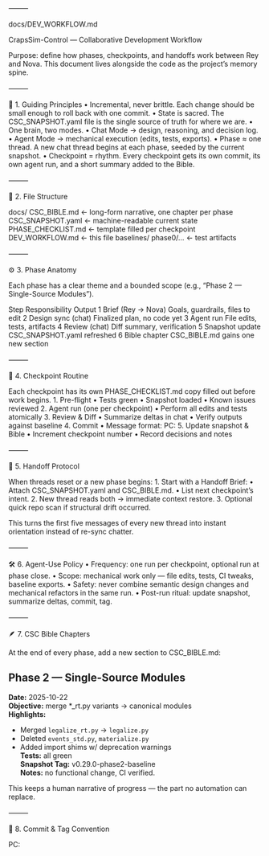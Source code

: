 ⸻

docs/DEV_WORKFLOW.md

CrapsSim-Control — Collaborative Development Workflow

Purpose: define how phases, checkpoints, and handoffs work between Rey and Nova. This document lives alongside the code as the project’s memory spine.

⸻

🧭 1. Guiding Principles
	•	Incremental, never brittle. Each change should be small enough to roll back with one commit.
	•	State is sacred. The CSC_SNAPSHOT.yaml file is the single source of truth for where we are.
	•	One brain, two modes.
	•	Chat Mode → design, reasoning, and decision log.
	•	Agent Mode → mechanical execution (edits, tests, exports).
	•	Phase ≈ one thread. A new chat thread begins at each phase, seeded by the current snapshot.
	•	Checkpoint = rhythm. Every checkpoint gets its own commit, its own agent run, and a short summary added to the Bible.

⸻

🧩 2. File Structure

docs/
  CSC_BIBLE.md          ← long-form narrative, one chapter per phase
  CSC_SNAPSHOT.yaml     ← machine-readable current state
  PHASE_CHECKLIST.md    ← template filled per checkpoint
  DEV_WORKFLOW.md       ← this file
baselines/
  phase0/…              ← test artifacts


⸻

⚙️ 3. Phase Anatomy

Each phase has a clear theme and a bounded scope (e.g., “Phase 2 — Single-Source Modules”).

Step	Responsibility	Output
1	Brief (Rey → Nova)	Goals, guardrails, files to edit
2	Design sync (chat)	Finalized plan, no code yet
3	Agent run	File edits, tests, artifacts
4	Review (chat)	Diff summary, verification
5	Snapshot update	CSC_SNAPSHOT.yaml refreshed
6	Bible chapter	CSC_BIBLE.md gains one new section


⸻

🧱 4. Checkpoint Routine

Each checkpoint has its own PHASE_CHECKLIST.md copy filled out before work begins.
	1.	Pre-flight
	•	Tests green
	•	Snapshot loaded
	•	Known issues reviewed
	2.	Agent run (one per checkpoint)
	•	Perform all edits and tests atomically
	3.	Review & Diff
	•	Summarize deltas in chat
	•	Verify outputs against baseline
	4.	Commit
	•	Message format: P<phase>C<checkpoint>: <short title>
	5.	Update snapshot & Bible
	•	Increment checkpoint number
	•	Record decisions and notes

⸻

🧠 5. Handoff Protocol

When threads reset or a new phase begins:
	1.	Start with a Handoff Brief:
	•	Attach CSC_SNAPSHOT.yaml and CSC_BIBLE.md.
	•	List next checkpoint’s intent.
	2.	New thread reads both → immediate context restore.
	3.	Optional quick repo scan if structural drift occurred.

This turns the first five messages of every new thread into instant orientation instead of re-sync chatter.

⸻

🛠️ 6. Agent-Use Policy
	•	Frequency: one run per checkpoint, optional run at phase close.
	•	Scope: mechanical work only — file edits, tests, CI tweaks, baseline exports.
	•	Safety: never combine semantic design changes and mechanical refactors in the same run.
	•	Post-run ritual: update snapshot, summarize deltas, commit, tag.

⸻

🪶 7. CSC Bible Chapters

At the end of every phase, add a new section to CSC_BIBLE.md:

## Phase 2 — Single-Source Modules
**Date:** 2025-10-22  
**Objective:** merge *_rt.py variants → canonical modules  
**Highlights:**  
- Merged `legalize_rt.py` → `legalize.py`  
- Deleted `events_std.py`, `materialize.py`  
- Added import shims w/ deprecation warnings  
**Tests:** all green  
**Snapshot Tag:** v0.29.0-phase2-baseline  
**Notes:** no functional change, CI verified.

This keeps a human narrative of progress — the part no automation can replace.

⸻

🔐 8. Commit & Tag Convention

P<phase>C<checkpoint>: <title>
example: P0C3: Capture baseline artifacts

End-of-phase tags:

v0.<minor>.0-phase<phase>-baseline


⸻

🪜 9. Rollback Safety
	•	Each checkpoint commit is atomic and reversible.
	•	Baselines stored under /baselines/phaseX/ allow artifact diffing.
	•	CI remains the arbiter: green before and after every commit.

⸻

🪶 10. Living Documents

After every checkpoint:
	•	CSC_SNAPSHOT.yaml → updated automatically by Nova (or manually if no Agent).
	•	CSC_BIBLE.md → one-paragraph narrative append.
	•	DEV_WORKFLOW.md → rarely changes; acts as constitution.

⸻

🌙 11. Future Expansion

When CrapsSim-Evo integration begins:
	•	Add an “EVO_SYNC” flag in the snapshot.
	•	Bible gains a second volume (EVO_BIBLE.md).
	•	Workflow pattern remains identical.

⸻

End of File
(Keep this file concise, human-legible, and in version control. It’s our handshake when time or memory resets.)

⸻

# CSC Development Workflow (Agent Mode)

## Purpose
Defines how humans and Agents collaborate on CrapsSim-Control development to ensure deterministic, reversible progress.

---

## 1. Thread / Phase Structure
- **One chat thread = one Phase.**
- **One Agent run = one Checkpoint.**
- Discussions and reasoning happen in chat; Agents perform mechanical work only.

---

## 2. Core Documentation
| File | Purpose |
|------|----------|
| `NOVA_AGENT_ENTRYPOINT.yaml` | Entry pointer for Agent context. |
| `docs/CSC_SNAPSHOT.yaml` | Machine-readable state (phase, checkpoint, version, branch). |
| `docs/PHASE_CHECKLIST.md` | Checklist of current phase tasks. |
| `docs/CSC_BIBLE.md` | Narrative design history and decisions. |
| `docs/DEV_WORKFLOW.md` | This process guide. |

---

## 3. Commit & Tag Rules
- **Commit format:** `P<phase>C<checkpoint>: <title>`
- **End-of-phase tag:** `v0.<minor>.0-phase<phase>-baseline`
- **Example:** `P1C2: defaults toggled` → `v0.29.1-phase1-baseline`

---

## 4. Agent Responsibilities
- Read `NOVA_AGENT_ENTRYPOINT.yaml` to orient.
- Apply mechanical edits only (file modifications, test runs, CI updates).
- Leave reasoning and design in chat.
- At end of each run:
  1. Confirm tests green.
  2. Capture any generated artifacts.
  3. Update `CSC_SNAPSHOT.yaml` + `CSC_BIBLE.md`.
  4. Post a concise diff summary.

---

## 5. Human Responsibilities (Rey)
- Start new phase with **Phase Kickoff Playbook**:
  1. Upload repo `.zip`.
  2. Paste kickoff block specifying phase number.
  3. Nova reads entrypoint + docs and proposes checkpoints.
  4. Approve plan → Nova bumps docs (`P<X>C0` commit).
- Review Agent output and verify CI green before next checkpoint.

---

## 6. Guardrails
- Keep changes atomic and reversible.
- Never mix semantic design with broad refactors.
- Phase 0 is logic-frozen (no behavioral changes).
- Always maintain deterministic reproducibility.

---

## 7. Goal
A living, versioned system where each checkpoint is test-verified and recoverable, minimizing context loss and merge pain.

---

*Last updated after Phase 0 · C3 baseline verification.*
